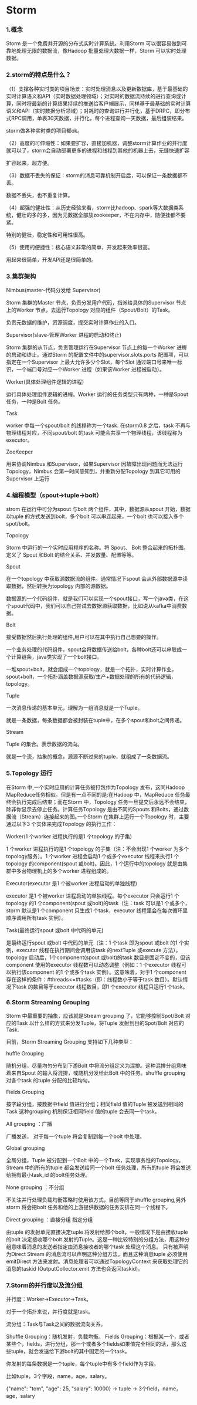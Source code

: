 # Storm

### 1.概念

Storm 是一个免费并开源的分布式实时计算系统。利用Storm 可以很容易做到可靠地处理无限的数据流，像Hadoop 批量处理大数据一样，Storm 可以实时处理数据。

### 2.storm的特点是什么？

（1）支撑各种实时类的项目场景：实时处理消息以及更新数据库，基于最基础的实时计算语义和API（实时数据处理领域）；对实时的数据流持续的进行查询或计算，同时将最新的计算结果持续的推送给客户端展示，同样基于最基础的实时计算语义和API（实时数据分析领域）；对耗时的查询进行并行化，基于DRPC，即分布式RPC调用，单表30天数据，并行化，每个进程查询一天数据，最后组装结果。

storm做各种实时类的项目都ok。

（2）高度的可伸缩性：如果要扩容，直接加机器，调整storm计算作业的并行度就可以了，storm会自动部署更多的进程和线程到其他的机器上去，无缝快速扩容

扩容起来，超方便。

（3）数据不丢失的保证：storm的消息可靠机制开启后，可以保证一条数据都不丢。

数据不丢失，也不重复计算。

（4）超强的健壮性：从历史经验来看，storm比hadoop、spark等大数据类系统，健壮的多的多，因为元数据全部放zookeeper，不在内存中，随便挂都不要紧。

特别的健壮，稳定性和可用性很高。

（5）使用的便捷性：核心语义非常的简单，开发起来效率很高。

用起来很简单，开发API还是很简单的。

### 3.集群架构

Nimbus(master-代码分发给 Supervisor)

Storm 集群的Master 节点，负责分发用户代码，指派给具体的Supervisor 节点上的Worker 节点，去运行Topology 对应的组件（Spout/Bolt）的Task。

负责元数据的维护，资源调度，提交实时计算作业的入口。

Supervisor(slave-管理Worker 进程的启动和终止)

Storm 集群的从节点，负责管理运行在Supervisor 节点上的每一个Worker 进程的启动和终止。通过Storm 的配置文件中的supervisor.slots.ports 配置项，可以指定在一个Supervisor 上最大允许多少个Slot，每个Slot 通过端口号来唯一标识，一个端口号对应一个Worker 进程（如果该Worker 进程被启动）。

Worker(具体处理组件逻辑的进程)

运行具体处理组件逻辑的进程。Worker 运行的任务类型只有两种，一种是Spout 任务，一种是Bolt 任务。

Task

worker 中每一个spout/bolt 的线程称为一个task. 在storm0.8 之后，task 不再与物理线程对应，不同spout/bolt 的task 可能会共享一个物理线程，该线程称为executor。

ZooKeeper

用来协调Nimbus 和Supervisor，如果Supervisor 因故障出现问题而无法运行Topology，Nimbus 会第一时间感知到，并重新分配Topology 到其它可用的Supervisor 上运行

### 4.编程模型（spout->tuple->bolt）

strom 在运行中可分为spout 与bolt 两个组件，其中，数据源从spout 开始，数据以tuple 的方式发送到bolt，多个bolt 可以串连起来，一个bolt 也可以接入多个spot/bolt。

Topology

Storm 中运行的一个实时应用程序的名称。将 Spout、 Bolt 整合起来的拓扑图。定义了 Spout 和Bolt 的结合关系、并发数量、配置等等。

Spout

在一个topology 中获取源数据流的组件。通常情况下spout 会从外部数据源中读取数据，然后转换为topology 内部的源数据。

数据源的一个代码组件，就是我们可以实现一个spout接口，写一个java类，在这个spout代码中，我们可以自己尝试去数据源获取数据，比如说从kafka中消费数据。

Bolt

接受数据然后执行处理的组件,用户可以在其中执行自己想要的操作。

一个业务处理的代码组件，spout会将数据传送给bolt，各种bolt还可以串联成一个计算链条，java类实现了一个bolt接口。

一堆spout+bolt，就会组成一个topology，就是一个拓扑，实时计算作业，spout+bolt，一个拓扑涵盖数据源获取/生产+数据处理的所有的代码逻辑，topology。

Tuple

一次消息传递的基本单元，理解为一组消息就是一个Tuple。

就是一条数据，每条数据都会被封装在tuple中，在多个spout和bolt之间传递。

Stream

Tuple 的集合。表示数据的流向。

就是一个流，抽象的概念，源源不断过来的tuple，就组成了一条数据流。

### 5.Topology 运行

在Storm 中,一个实时应用的计算任务被打包作为Topology 发布，这同Hadoop MapReduce任务相似。但是有一点不同的是:在Hadoop 中，MapReduce 任务最终会执行完成后结束；而在Storm 中，Topology 任务一旦提交后永远不会结束，除非你显示去停止任务。计算任务Topology 是由不同的Spouts 和Bolts，通过数据流（Stream）连接起来的图｡一个Storm 在集群上运行一个Topology 时，主要通过以下3 个实体来完成Topology 的执行工作：

Worker(1 个worker 进程执行的是1 个topology 的子集)

1 个worker 进程执行的是1 个topology 的子集（注：不会出现1 个worker 为多个topology服务）。1 个worker 进程会启动1 个或多个executor 线程来执行1 个topology 的component(spout 或bolt)。因此，1 个运行中的topology 就是由集群中多台物理机上的多个worker 进程组成的。

Executor(executor 是1 个被worker 进程启动的单独线程)

executor 是1 个被worker 进程启动的单独线程。每个executor 只会运行1 个topology 的1 个component(spout 或bolt)的task（注：task 可以是1 个或多个，storm 默认是1 个component 只生成1 个task，executor 线程里会在每次循环里顺序调用所有task 实例）。

Task(最终运行spout 或bolt 中代码的单元)

是最终运行spout 或bolt 中代码的单元（注：1 个task 即为spout 或bolt 的1 个实例，executor 线程在执行期间会调用该task 的nextTuple 或execute 方法）。topology 启动后，1个component(spout 或bolt)的task 数目是固定不变的，但该component 使用的executor 线程数可以动态调整（例如：1 个executor 线程可以执行该component 的1 个或多个task 实例）。这意味着，对于1 个component 存在这样的条件：#threads<=#tasks（即：线程数小于等于task 数目）。默认情况下task 的数目等于executor 线程数目，即1 个executor 线程只运行1 个task。

### 6.Storm Streaming Grouping

Storm 中最重要的抽象，应该就是Stream grouping 了，它能够控制Spot/Bolt 对应的Task 以什么样的方式来分发Tuple，将Tuple 发射到目的Spot/Bolt 对应的Task.

目前，Storm Streaming Grouping 支持如下几种类型：

huffle Grouping

随机分组，尽量均匀分布到下游Bolt 中将流分组定义为混排。这种混排分组意味着来自Spout 的输入将混排，或随机分发给此Bolt 中的任务。shuffle grouping 对各个task 的tuple 分配的比较均匀。

Fields Grouping

按字段分组，按数据中field 值进行分组；相同field 值的Tuple 被发送到相同的Task 这种grouping 机制保证相同field 值的tuple 会去同一个task。

All grouping ：广播

广播发送， 对于每一个tuple 将会复制到每一个bolt 中处理。

Global grouping

全局分组，Tuple 被分配到一个Bolt 中的一个Task，实现事务性的Topology。Stream 中的所有的tuple 都会发送给同一个bolt 任务处理，所有的tuple 将会发送给拥有最小task_id 的bolt任务处理。

None grouping ：不分组

不关注并行处理负载均衡策略时使用该方式，目前等同于shuffle grouping,另外storm 将会把bolt 任务和他的上游提供数据的任务安排在同一个线程下。

Direct grouping ：直接分组 指定分组

由tuple 的发射单元直接决定tuple 将发射给那个bolt，一般情况下是由接收tuple 的bolt 决定接收哪个bolt 发射的Tuple。这是一种比较特别的分组方法，用这种分组意味着消息的发送者指定由消息接收者的哪个task 处理这个消息。 只有被声明为Direct Stream 的消息流可以声明这种分组方法。而且这种消息tuple 必须使用emitDirect 方法来发射。消息处理者可以通过TopologyContext 来获取处理它的消息的taskid (OutputCollector.emit 方法也会返回taskid)。

### 7.Storm的并行度以及流分组

并行度：Worker->Executor->Task。

对于一个拓扑来说，并行度就是task。

流分组：Task与Task之间的数据流向关系。

Shuffle Grouping：随机发射，负载均衡。 Fields Grouping：根据某一个，或者某些个，fields，进行分组，那一个或者多个fields如果值完全相同的话，那么这些tuple，就会发送给下游bolt的其中固定的一个task。

你发射的每条数据是一个tuple，每个tuple中有多个field作为字段。

比如tuple，3个字段，name，age，salary。

{"name": "tom", "age": 25, "salary": 10000} -> tuple -> 3个field，name，age，salary